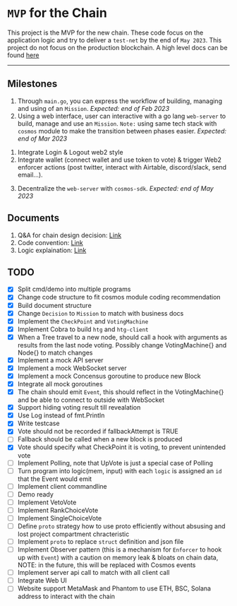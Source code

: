 # `MVP` for the Chain

This project is the MVP for the new chain. These code focus on the application logic and try to deliver a `test-net` by the end of `May 2023`. This project do not focus on the production blockchain. A high level docs can be found [here](https://hectagondao.notion.site/D-Chain-Design-a7f071f3e7514191be453852a5675699)
<hr>

## Milestones

1. Through `main.go`, you can express the workflow of building, managing and using of an `Mission`. *Expected: end of Feb 2023*
2. Using a web interface, user can interactive with a go lang `web-server` to build, manage and use an `Mission`. `Note:` using same tech stack with `cosmos` module to make the transition between phases easier. *Expected: end of Mar 2023*

<ol>
  <li>Integrate Login & Logout web2 style</li>
  <li>Integrate wallet (connect wallet and use token to vote) & trigger Web2 enforcer actions (post twitter, interact with Airtable, discord/slack, send email...).</li>
</ol>

3. Decentralize the `web-server` with `cosmos-sdk`. *Expected: end of May 2023*

## Documents

1. Q&A for chain design decision: [Link](assets/DesignQA.md)
2. Code convention: [Link](assets/Code.md)
3. Logic explaination: [Link](assets/Logic.md)

## TODO

- [x] Split cmd/demo into multiple programs
- [x] Change code structure to fit cosmos module coding recommendation
- [x] Build document structure
- [x] Change `Decision` to `Mission` to match with business docs
- [x] Implement the `CheckPoint` and `VotingMachine`
- [x] Implement Cobra to build `htg` and `htg-client`
- [x] When a Tree travel to a new node, should call a hook with arguments as results from the last node voting. Possibly change VotingMachine{} and Node{} to match changes
- [x] Implement a mock API server
- [x] Implement a mock WebSocket server
- [x] Implement a mock Concensus goroutine to produce new Block
- [x] Integrate all mock goroutines
- [x] The chain should emit `Event`, this should reflect in the VotingMachine{} and be able to connect to outside with WebSocket
- [x] Support hiding voting result till revealation
- [x] Use Log instead of fmt.Println
- [x] Write testcase
- [x] Vote should not be recorded if fallbackAttempt is TRUE
- [ ] Fallback should be called when a new block is produced
- [x] Vote should specify what CheckPoint it is voting, to prevent unintended vote
- [ ] Implement Polling, note that UpVote is just a special case of Polling
- [ ] Turn program into logic(mem, input) with each `logic` is assigned an `id` that the Event would emit
- [ ] Implement client commandline
- [ ] Demo ready
- [ ] Implement VetoVote
- [ ] Implement RankChoiceVote
- [ ] Implement SingleChoiceVote
- [ ] Define `proto` strategy how to use proto efficiently without absusing and lost project compartment chracteristic
- [ ] Implement `proto` to replace `struct` definition and json file
- [ ] Implement Observer pattern (this is a mechanism for `Enforcer` to hook up with `Event`) with a caution on memory leak & bloats on chain data, NOTE: in the future, this will be replaced with Cosmos events
- [ ] Implement server api call to match with all client call
- [ ] Integrate Web UI
- [ ] Website support MetaMask and Phantom to use ETH, BSC, Solana address to interact with the chain
